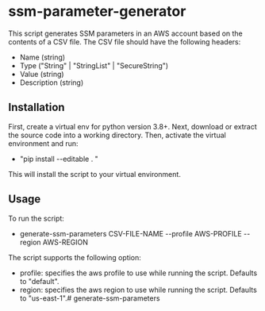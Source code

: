 # ssm-parameter-generator

This script generates SSM parameters in an AWS account based on the contents of a CSV file.
The CSV file should have the following headers: 
- Name (string)
- Type ("String" | "StringList" | "SecureString")
- Value (string)
- Description (string)

## Installation
First, create a virtual env for python version 3.8+.
Next, download or extract the source code into a working directory.
Then, activate the virtual environment and run:
- "pip install --editable . " 

This will install the script to your virtual environment.

## Usage
To run the script:
- generate-ssm-parameters CSV-FILE-NAME --profile AWS-PROFILE --region AWS-REGION

The script supports the following option:
- profile: specifies the aws profile to use while running the script. Defaults to "default".
- region: specifies the aws region to use while running the script. Defaults to "us-east-1".# generate-ssm-parameters
